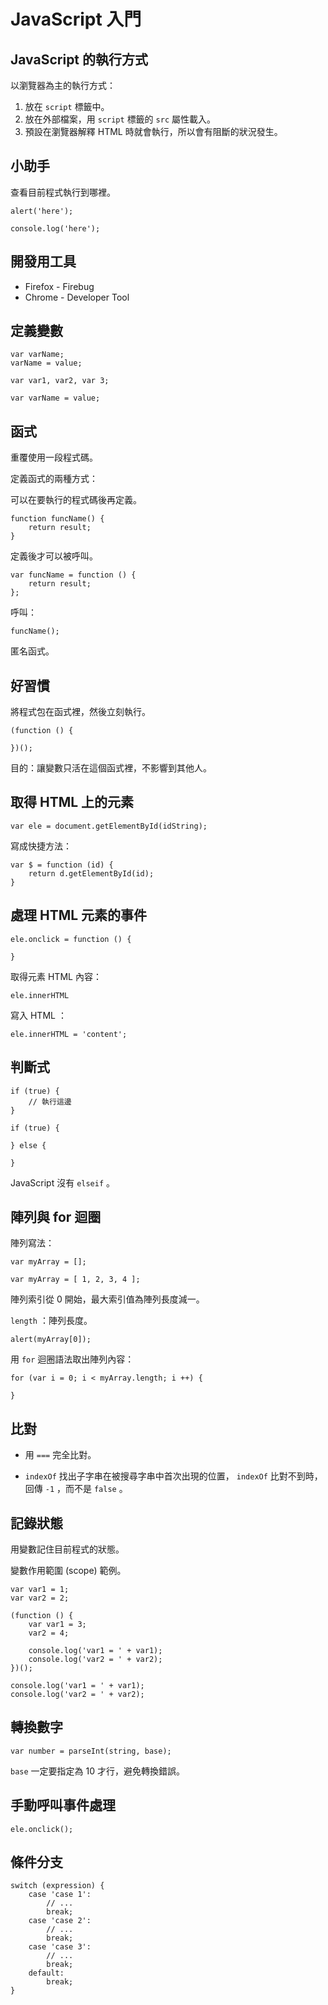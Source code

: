 # JavaScript 入門

## JavaScript 的執行方式

以瀏覽器為主的執行方式：

1. 放在 `script` 標籤中。
2. 放在外部檔案，用 `script` 標籤的 `src` 屬性載入。
3. 預設在瀏覽器解釋 HTML 時就會執行，所以會有阻斷的狀況發生。

## 小助手

查看目前程式執行到哪裡。

    alert('here');

    console.log('here');

## 開發用工具

* Firefox - Firebug
* Chrome - Developer Tool

## 定義變數

    var varName;
    varName = value;

    var var1, var2, var 3;

    var varName = value;

## 函式

重覆使用一段程式碼。

定義函式的兩種方式：

可以在要執行的程式碼後再定義。

    function funcName() {
        return result;
    }

定義後才可以被呼叫。

    var funcName = function () {
        return result;
    };

呼叫：

    funcName();

匿名函式。

## 好習慣

將程式包在函式裡，然後立刻執行。

    (function () {
        
    })();

目的：讓變數只活在這個函式裡，不影響到其他人。

## 取得 HTML 上的元素

    var ele = document.getElementById(idString);

寫成快捷方法：

    var $ = function (id) {
        return d.getElementById(id);
    }

## 處理 HTML 元素的事件

    ele.onclick = function () {
        
    }

取得元素 HTML 內容：

    ele.innerHTML

寫入 HTML ：

    ele.innerHTML = 'content';

## 判斷式

    if (true) {
        // 執行這邊
    }

    if (true) {
        
    } else {
        
    }

JavaScript 沒有 `elseif` 。

## 陣列與 for 迴圈

陣列寫法：

    var myArray = [];

    var myArray = [ 1, 2, 3, 4 ];

陣列索引從 0 開始，最大索引值為陣列長度減一。

`length` ：陣列長度。

    alert(myArray[0]);

用 `for` 迴圈語法取出陣列內容：

    for (var i = 0; i < myArray.length; i ++) {
        
    }

## 比對

* 用 `===` 完全比對。

* `indexOf` 找出子字串在被搜尋字串中首次出現的位置， `indexOf` 比對不到時，回傳 `-1` ，而不是 `false` 。

## 記錄狀態

用變數記住目前程式的狀態。

變數作用範圍 (scope) 範例。

    var var1 = 1;
    var var2 = 2;

    (function () {
        var var1 = 3;
        var2 = 4;

        console.log('var1 = ' + var1);
        console.log('var2 = ' + var2);
    })();

    console.log('var1 = ' + var1);
    console.log('var2 = ' + var2);

## 轉換數字

    var number = parseInt(string, base);

`base` 一定要指定為 10 才行，避免轉換錯誤。

## 手動呼叫事件處理

    ele.onclick();

## 條件分支

    switch (expression) {
        case 'case 1':
            // ...
            break;
        case 'case 2':
            // ...
            break;
        case 'case 3':
            // ...
            break;
        default:
            break;
    }